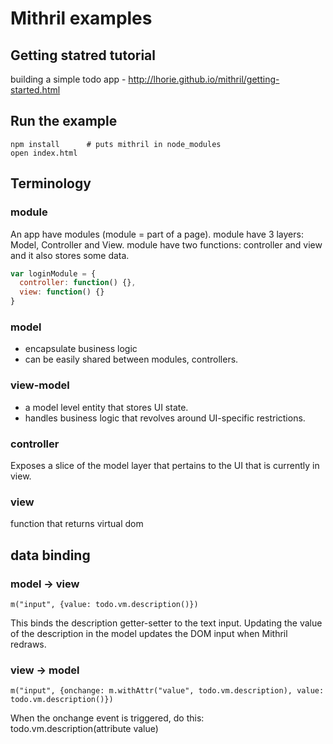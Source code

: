 # Mithril examples

## Getting statred tutorial

building a simple todo app -
http://lhorie.github.io/mithril/getting-started.html

## Run the example
    npm install      # puts mithril in node_modules
    open index.html
    
## Terminology

### module
An app have modules (module = part of a page).
module have 3 layers: Model, Controller and View.
module have two functions: controller and view and it also stores some data.

```js
var loginModule = {
  controller: function() {},
  view: function() {}
}
```

### model
* encapsulate business logic
* can be easily shared between modules, controllers.

### view-model
* a model level entity that stores UI state.
* handles business logic that revolves around UI-specific restrictions.

### controller
Exposes a slice of the model layer that pertains to the UI that is currently in view.

### view

function that returns virtual dom

## data binding
### model -> view
    m("input", {value: todo.vm.description()})

This binds the description getter-setter to the text input.
Updating the value of the description in the model updates the DOM input when Mithril redraws.

### view -> model
    m("input", {onchange: m.withAttr("value", todo.vm.description), value: todo.vm.description()})

When the onchange event is triggered, do this:  todo.vm.description(attribute value)
